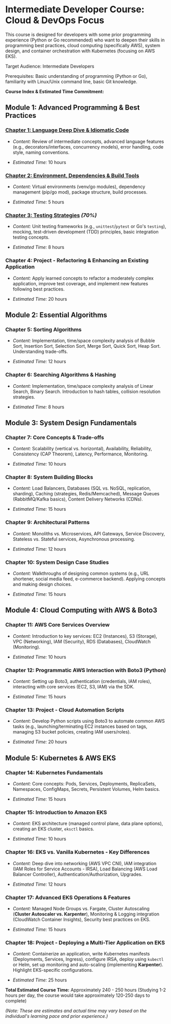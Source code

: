 # Intermediate Developer Course: Cloud & DevOps Focus

This course is designed for developers with some prior programming experience (Python or Go recommended) who want to deepen their skills in programming best practices, cloud computing (specifically AWS), system design, and container orchestration with Kubernetes (focusing on AWS EKS).

Target Audience: Intermediate Developers

Prerequisites: Basic understanding of programming (Python or Go), familiarity with Linux/Unix command line, basic Git knowledge.

**Course Index & Estimated Time Commitment:**

## **Module 1: Advanced Programming & Best Practices**

### **[Chapter 1: Language Deep Dive & Idiomatic Code](./module_1/chapter_1.md)**

- _Content:_ Review of intermediate concepts, advanced language features (e.g., decorators/interfaces, concurrency models), error handling, code style, naming conventions.

- _Estimated Time:_ 10 hours

### **[Chapter 2: Environment, Dependencies & Build Tools](./module_1/chapter_2.md)**

- _Content:_ Virtual environments (venv/go modules), dependency management (pip/go mod), package structure, build processes.

- _Estimated Time:_ 5 hours

### **[Chapter 3: Testing Strategies](./module_1/chapter_3.md)** _(70%)_

- _Content:_ Unit testing frameworks (e.g., `unittest`/`pytest` or Go's `testing`), mocking, test-driven development (TDD) principles, basic integration testing concepts.

- _Estimated Time:_ 8 hours

### **Chapter 4: Project - Refactoring & Enhancing an Existing Application**

- _Content:_ Apply learned concepts to refactor a moderately complex application, improve test coverage, and implement new features following best practices.

- _Estimated Time:_ 20 hours

## **Module 2: Essential Algorithms**

### **Chapter 5: Sorting Algorithms**

- _Content:_ Implementation, time/space complexity analysis of Bubble Sort, Insertion Sort, Selection Sort, Merge Sort, Quick Sort, Heap Sort. Understanding trade-offs.

- _Estimated Time:_ 12 hours

### **Chapter 6: Searching Algorithms & Hashing**

- _Content:_ Implementation, time/space complexity analysis of Linear Search, Binary Search. Introduction to hash tables, collision resolution strategies.

- _Estimated Time:_ 8 hours

## **Module 3: System Design Fundamentals**

### **Chapter 7: Core Concepts & Trade-offs**

- _Content:_ Scalability (vertical vs. horizontal), Availability, Reliability, Consistency (CAP Theorem), Latency, Performance, Monitoring.

- _Estimated Time:_ 10 hours

### **Chapter 8: System Building Blocks**

- _Content:_ Load Balancers, Databases (SQL vs. NoSQL, replication, sharding), Caching (strategies, Redis/Memcached), Message Queues (RabbitMQ/Kafka basics), Content Delivery Networks (CDNs).

- _Estimated Time:_ 15 hours

### **Chapter 9: Architectural Patterns**

- _Content:_ Monoliths vs. Microservices, API Gateways, Service Discovery, Stateless vs. Stateful services, Asynchronous processing.

- _Estimated Time:_ 12 hours

### **Chapter 10: System Design Case Studies**

- _Content:_ Walkthroughs of designing common systems (e.g., URL shortener, social media feed, e-commerce backend). Applying concepts and making design choices.

- _Estimated Time:_ 15 hours

## **Module 4: Cloud Computing with AWS & Boto3**

### **Chapter 11: AWS Core Services Overview**

- _Content:_ Introduction to key services: EC2 (Instances), S3 (Storage), VPC (Networking), IAM (Security), RDS (Databases), CloudWatch (Monitoring).

- _Estimated Time:_ 10 hours

### **Chapter 12: Programmatic AWS Interaction with Boto3 (Python)**

- _Content:_ Setting up Boto3, authentication (credentials, IAM roles), interacting with core services (EC2, S3, IAM) via the SDK.

- _Estimated Time:_ 15 hours

### **Chapter 13: Project - Cloud Automation Scripts**

- _Content:_ Develop Python scripts using Boto3 to automate common AWS tasks (e.g., launching/terminating EC2 instances based on tags, managing S3 bucket policies, creating IAM users/roles).

- _Estimated Time:_ 20 hours

## **Module 5: Kubernetes & AWS EKS**

### **Chapter 14: Kubernetes Fundamentals**

- _Content:_ Core concepts: Pods, Services, Deployments, ReplicaSets, Namespaces, ConfigMaps, Secrets, Persistent Volumes, Helm basics.

- _Estimated Time:_ 15 hours

### **Chapter 15: Introduction to Amazon EKS**

- _Content:_ EKS architecture (managed control plane, data plane options), creating an EKS cluster, `eksctl` basics.

- _Estimated Time:_ 10 hours

### **Chapter 16: EKS vs. Vanilla Kubernetes - Key Differences**

- _Content:_ Deep dive into networking (AWS VPC CNI), IAM integration (IAM Roles for Service Accounts - IRSA), Load Balancing (AWS Load Balancer Controller), Authentication/Authorization, Upgrades.

- _Estimated Time:_ 12 hours

### **Chapter 17: Advanced EKS Operations & Features**

- _Content:_ Managed Node Groups vs. Fargate, Cluster Autoscaling (**Cluster Autoscaler vs. Karpenter**), Monitoring & Logging integration (CloudWatch Container Insights), Security best practices on EKS.

- _Estimated Time:_ 15 hours

### **Chapter 18: Project - Deploying a Multi-Tier Application on EKS**

- _Content:_ Containerize an application, write Kubernetes manifests (Deployments, Services, Ingress), configure IRSA, deploy using `kubectl` or Helm, set up monitoring and auto-scaling (implementing **Karpenter**). Highlight EKS-specific configurations.

- _Estimated Time:_ 25 hours

**Total Estimated Course Time:** Approximately 240 - 250 hours (Studying 1-2 hours per day, the course would take approximately 120-250 days to complete)

_(Note: These are estimates and actual time may vary based on the individual's learning pace and prior experience.)_
